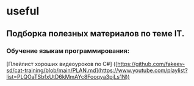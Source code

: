 # useful
## Подборка полезных материалов по теме IT.

### Обучение языкам программирования:
[Плейлист хороших видеоуроков по C#] ([https://github.com/fakeev-sd/cat-training/blob/main/PLAN.md](https://www.youtube.com/playlist?list=PLQOaTSbfxUtD6kMmAYc8Fooqya3pjLs1N))
